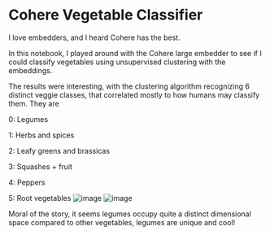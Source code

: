 # Cohere Vegetable Classifier

I love embedders, and I heard Cohere has the best.

In this notebook, I played around with the Cohere large embedder to see if I could classify vegetables using unsupervised clustering with the embeddings.

The results were interesting, with the clustering algorithm recognizing 6 distinct veggie classes, that correlated mostly to how humans may classify them.
They are

0: Legumes

1: Herbs and spices

2: Leafy greens and brassicas 

3: Squashes + fruit

4: Peppers

5: Root vegetables
![image](https://user-images.githubusercontent.com/60330250/191150052-54ff32d5-c547-4140-9905-2c26352b0464.png)
![image](https://user-images.githubusercontent.com/60330250/191150063-ad359158-15e5-4e0d-ab3d-c9735a88cb9d.png)

Moral of the story, it seems legumes occupy quite a distinct dimensional space compared to other vegetables, legumes are unique and cool!
